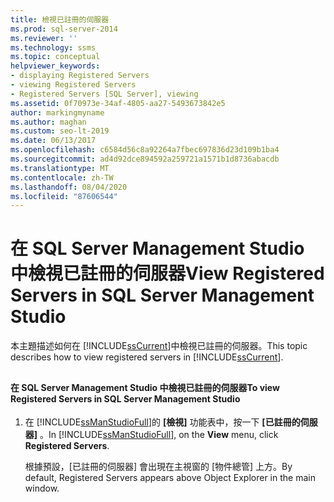 ```yaml
---
title: 檢視已註冊的伺服器
ms.prod: sql-server-2014
ms.reviewer: ''
ms.technology: ssms
ms.topic: conceptual
helpviewer_keywords:
- displaying Registered Servers
- viewing Registered Servers
- Registered Servers [SQL Server], viewing
ms.assetid: 0f70973e-34af-4805-aa27-5493673842e5
author: markingmyname
ms.author: maghan
ms.custom: seo-lt-2019
ms.date: 06/13/2017
ms.openlocfilehash: c6584d56c8a92264a7fbec697836d23d109b1ba4
ms.sourcegitcommit: ad4d92dce894592a259721a1571b1d8736abacdb
ms.translationtype: MT
ms.contentlocale: zh-TW
ms.lasthandoff: 08/04/2020
ms.locfileid: "87606544"
---
```

# <a name="view-registered-servers-in-sql-server-management-studio"></a><span data-ttu-id="566a1-102">在 SQL Server Management Studio 中檢視已註冊的伺服器</span><span class="sxs-lookup"><span data-stu-id="566a1-102">View Registered Servers in SQL Server Management Studio</span></span>
  <span data-ttu-id="566a1-103">本主題描述如何在 [!INCLUDE[ssCurrent](../../includes/sscurrent-md.md)]中檢視已註冊的伺服器。</span><span class="sxs-lookup"><span data-stu-id="566a1-103">This topic describes how to view registered servers in [!INCLUDE[ssCurrent](../../includes/sscurrent-md.md)].</span></span>  
  
##  <a name="SSMSProcedure"></a>  
  
#### <a name="to-view-registered-servers-in-sql-server-management-studio"></a><span data-ttu-id="566a1-104">在 SQL Server Management Studio 中檢視已註冊的伺服器</span><span class="sxs-lookup"><span data-stu-id="566a1-104">To view Registered Servers in SQL Server Management Studio</span></span>  
  
1.  <span data-ttu-id="566a1-105">在 [!INCLUDE[ssManStudioFull](../../includes/ssmanstudiofull-md.md)]的 **[檢視]** 功能表中，按一下 **[已註冊的伺服器]** 。</span><span class="sxs-lookup"><span data-stu-id="566a1-105">In [!INCLUDE[ssManStudioFull](../../includes/ssmanstudiofull-md.md)], on the **View** menu, click **Registered Servers**.</span></span>  
  
     <span data-ttu-id="566a1-106">根據預設，[已註冊的伺服器] 會出現在主視窗的 [物件總管] 上方。</span><span class="sxs-lookup"><span data-stu-id="566a1-106">By default, Registered Servers appears above Object Explorer in the main window.</span></span>  
  
  
